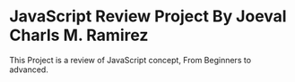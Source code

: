 # JavaScript Review Project By Joeval Charls M. Ramirez
This Project is a review of JavaScript concept, From Beginners to advanced.